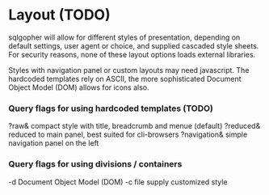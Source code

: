 # Layout (TODO)

sqlgopher will allow for different styles of presentation, depending on default settings, user agent or choice, and supplied cascaded style sheets. 
For security reasons, none of these layout options loads external libraries. 

Styles with navigation panel or custom layouts may need javascript.
The hardcoded templates rely on ASCII, the more sophisticated Document Object Model (DOM) allows for icons also.

### Query flags for using hardcoded templates (TODO)

?raw&			compact style with title, breadcrumb and menue (default)
?reduced&		reduced to main panel, best suited for cli-browsers
?navigation&	simple navigation panel on the left

### Query flags for using divisions / containers

-d  	Document Object Model (DOM)
-c file	supply customized style

